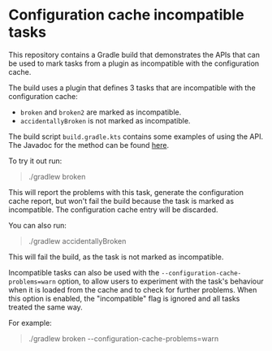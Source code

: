 # Configuration cache incompatible tasks

This repository contains a Gradle build that demonstrates the APIs that can be used to mark tasks from a plugin 
as incompatible with the configuration cache.

The build uses a plugin that defines 3 tasks that are incompatible with the configuration cache:

- `broken` and `broken2` are marked as incompatible.
- `accidentallyBroken` is not marked as incompatible.

The build script `build.gradle.kts` contains some examples of using the API.
The Javadoc for the method can be found [here](https://docs.gradle.org/nightly/javadoc/org/gradle/api/Task.html#notCompatibleWithConfigurationCache-java.lang.String-).

To try it out run:

> ./gradlew broken

This will report the problems with this task, generate the configuration cache report, but won't fail the build
because the task is marked as incompatible. The configuration cache entry will be discarded.

You can also run:

> ./gradlew accidentallyBroken

This will fail the build, as the task is not marked as incompatible.

Incompatible tasks can also be used with the `--configuration-cache-problems=warn` option, to allow users to experiment
with the task's behaviour when it is loaded from the cache and to check for further problems. When this option is 
enabled, the "incompatible" flag is ignored and all tasks treated the same way.

For example:

> ./gradlew broken --configuration-cache-problems=warn
